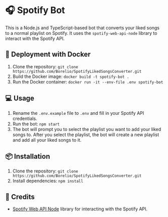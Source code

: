 # 🎧 Spotify Bot

This is a Node.js and TypeScript-based bot that converts your liked songs to a normal playlist on Spotify. It uses the `spotify-web-api-node` library to interact with the Spotify API.

## 🚀 Deployment with Docker

1. Clone the repository: `git clone https://github.com/Borelio/SpotifyLikedSongsConverter.git`
2. Build the Docker image: `docker build -t spotify-bot .`
3. Run the Docker container: `docker run -it --env-file .env spotify-bot`

## 💻 Usage

1. Rename the `.env.example` file to `.env` and fill in your Spotify API credentials.
2. Run the bot: `npm start`
3. The bot will prompt you to select the playlist you want to add your liked songs to. After you select the playlist, the bot will create a new playlist and add all your liked songs to it.

## 📦 Installation

1. Clone the repository: `git clone https://github.com/Borelio/SpotifyLikedSongsConverter.git`
2. Install dependencies: `npm install`

## 🙏 Credits

- [Spotify Web API Node](https://github.com/thelinmichael/spotify-web-api-node) library for interacting with the Spotify API.
